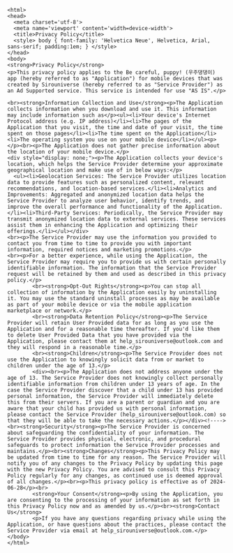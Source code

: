 <!DOCTYPE html>
    <html>
    <head>
      <meta charset='utf-8'>
      <meta name='viewport' content='width=device-width'>
      <title>Privacy Policy</title>
      <style> body { font-family: 'Helvetica Neue', Helvetica, Arial, sans-serif; padding:1em; } </style>
    </head>
    <body>
    <strong>Privacy Policy</strong>
    <p>This privacy policy applies to the Be careful, puppy! (우주댕댕이) app (hereby referred to as "Application") for mobile devices that was created by Sirouniverse (hereby referred to as "Service Provider") as an Ad Supported service. This service is intended for use "AS IS".</p>
    
    <br><strong>Information Collection and Use</strong><p>The Application collects information when you download and use it. This information may include information such as</p><ul><li>Your device's Internet Protocol address (e.g. IP address)</li><li>The pages of the Application that you visit, the time and date of your visit, the time spent on those pages</li><li>The time spent on the Application</li><li>The operating system you use on your mobile device</li></ul><p></p><br><p>The Application does not gather precise information about the location of your mobile device.</p>
    <div style="display: none;"><p>The Application collects your device's location, which helps the Service Provider determine your approximate geographical location and make use of in below ways:</p>
      <ul><li>Geolocation Services: The Service Provider utilizes location data to provide features such as personalized content, relevant recommendations, and location-based services.</li><li>Analytics and Improvements: Aggregated and anonymized location data helps the Service Provider to analyze user behavior, identify trends, and improve the overall performance and functionality of the Application.</li><li>Third-Party Services: Periodically, the Service Provider may transmit anonymized location data to external services. These services assist them in enhancing the Application and optimizing their offerings.</li></ul></div>
    <br><p>The Service Provider may use the information you provided to contact you from time to time to provide you with important information, required notices and marketing promotions.</p>
    <br><p>For a better experience, while using the Application, the Service Provider may require you to provide us with certain personally identifiable information. The information that the Service Provider request will be retained by them and used as described in this privacy policy.</p>
            <br><strong>Opt-Out Rights</strong><p>You can stop all collection of information by the Application easily by uninstalling it. You may use the standard uninstall processes as may be available as part of your mobile device or via the mobile application marketplace or network.</p>
            <br><strong>Data Retention Policy</strong><p>The Service Provider will retain User Provided data for as long as you use the Application and for a reasonable time thereafter. If you'd like them to delete User Provided Data that you have provided via the Application, please contact them at help_sirouniverse@outlook.com and they will respond in a reasonable time.</p>
            <br><strong>Children</strong><p>The Service Provider does not use the Application to knowingly solicit data from or market to children under the age of 13.</p>
            <div><br><p>The Application does not address anyone under the age of 13. The Service Provider does not knowingly collect personally identifiable information from children under 13 years of age. In the case the Service Provider discover that a child under 13 has provided personal information, the Service Provider will immediately delete this from their servers. If you are a parent or guardian and you are aware that your child has provided us with personal information, please contact the Service Provider (help_sirouniverse@outlook.com) so that they will be able to take the necessary actions.</p></div><!----><br><strong>Security</strong><p>The Service Provider is concerned about safeguarding the confidentiality of your information. The Service Provider provides physical, electronic, and procedural safeguards to protect information the Service Provider processes and maintains.</p><br><strong>Changes</strong><p>This Privacy Policy may be updated from time to time for any reason. The Service Provider will notify you of any changes to the Privacy Policy by updating this page with the new Privacy Policy. You are advised to consult this Privacy Policy regularly for any changes, as continued use is deemed approval of all changes.</p><br><p>This privacy policy is effective as of 2024-06-28</p><br>
            <strong>Your Consent</strong><p>By using the Application, you are consenting to the processing of your information as set forth in this Privacy Policy now and as amended by us.</p><br><strong>Contact Us</strong>
            <p>If you have any questions regarding privacy while using the Application, or have questions about the practices, please contact the Service Provider via email at help_sirouniverse@outlook.com.</p>
    </body>
    </html>
      
